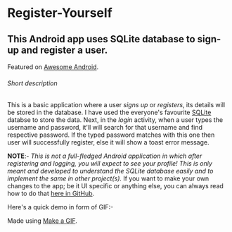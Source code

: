 # Register-Yourself
## This Android app uses SQLite database to sign-up and register a user.

Featured on [Awesome Android](https://android.libhunt.com/project/register-yourself).

###### Short description
This is a basic application where a user _signs up_ or _registers_, its details will be stored in the database. I have used the everyone's favourite [SQLite](https://www.sqlite.org/) databse to store the data. Next, in the _login_ activity, when a user types the username and password, it'll will search for that username and find respective password. If the typed password matches with this one then user will successfully register, else it will show a toast error message.

**NOTE**:- _This is not a full-fledged Android application in which after registering and logging, you will expect to see your profile! This is only meant and developed to understand the SQLite database easily and to implement the same in other project(s)._ If you want to make your own changes to the app; be it UI specific or anything else, you can always read how to do that [here in GitHub](https://github.com/Kvaibhav01/Register-Yourself/blob/master/CONTRIBUTING.md).


Here's a quick demo in form of GIF:-

Made using [Make a GIF](http://makeagif.com/).
